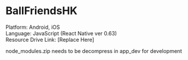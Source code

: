 # BallFriendsHK

Platform: Android, iOS  
Language: JavaScript (React Native ver 0.63)  
Resource Drive Link: [Replace Here] 
  
node_modules.zip needs to be decompress in app_dev for development
